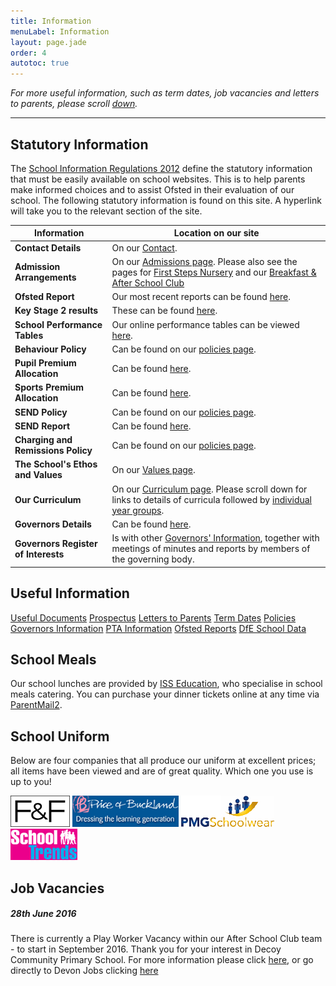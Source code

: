 ```yaml
---
title: Information
menuLabel: Information
layout: page.jade
order: 4
autotoc: true
---
```


*For more useful information, such as term dates, job vacancies and letters to parents, please scroll [down](#down).*
___

## Statutory Information

The [School Information Regulations 2012][1] define the statutory information that must be easily available on school websites. This is to help parents make informed choices and to assist Ofsted in their evaluation of our school.
The following statutory information is found on this site.  A hyperlink will take you to the relevant section of the site.

| **Information** | **Location on our site** |
|-----------------|--------------------------|
| **Contact Details** | On our [Contact][2]. |
| **Admission Arrangements** | On our [Admissions page][3]. Please also see the pages for [First Steps Nursery][4] and our [Breakfast & After School Club][5] |
| **Ofsted Report** | Our most recent reports can be found [here][6]. |
| **Key Stage 2 results** | These can be found [here][7]. |
| **School Performance Tables** | Our online performance tables can be viewed [here][8]. |
| **Behaviour Policy** | Can be found on our [policies page][9]. |
| **Pupil Premium Allocation** | Can be found [here][10].
| **Sports Premium Allocation** | Can be found [here][11]. |
| **SEND Policy** | Can be found on our [policies page][9]. |
| **SEND Report** | Can be found [here][12]. |
| **Charging and Remissions Policy** | Can be found on our [policies page][9]. |
| **The School's Ethos and Values** | On our [Values page][13]. |
| **Our Curriculum** | On our [Curriculum page][14]. Please scroll down for links to details of curricula followed by [individual year groups][15]. |
| **Governors Details** | Can be found [here][16]. |
| **Governors Register of Interests** | Is with other [Governors' Information][17], together with meetings of minutes and reports by members of the governing body. |

<a id="down"></a>
## Useful Information

<div class="cf infoButtons">

[Useful Documents](https://drive.google.com/folderview?id=0B0102cki14zKUmg5Y1FYcVhwUlU&usp=sharing)
[Prospectus](https://drive.google.com/open?id=0B76W__U5CTntaFhPYlhjYnRiQ2s)
[Letters to Parents](https://drive.google.com/folderview?id=0B0102cki14zKOVZRWUpkSDdUSnc&usp=sharing)
[Term Dates](https://drive.google.com/a/decoyschool.co.uk/folderview?id=0B0102cki14zKMHplN1ptRkp5N00&usp=sharing&tid=0B0102cki14zKUmg5Y1FYcVhwUlU#grid)
[Policies](https://drive.google.com/folderview?id=0B0102cki14zKb1RVdnV6T0dQOG8&usp=sharing)
[Governors Information](https://drive.google.com/folderview?id=0B0102cki14zKM1V0bDRJZVFyRmM&usp=sharing)
[PTA Information](https://drive.google.com/folderview?id=0B0102cki14zKeXFpRG4zamI5Rmc&usp=sharing)
[Ofsted Reports](http://www.ofsted.gov.uk/inspection-reports/find-inspection-report/provider/ELS/113209)
[DfE School Data](http://www.education.gov.uk/cgi-bin/schools/performance/school.pl?urn=113209)

</div>

## School Meals

Our school lunches are provided by [ISS Education][18], who specialise in school meals catering. You can purchase your dinner tickets online at any time via [ParentMail2][19].

## School Uniform

Below are four companies that all produce our uniform at excellent prices; all items have been viewed and are of great quality. Which one you use is up to you!

<div class="contentPics">
	<a href="http://www.clothingattesco.com/icat/embschoolwear" target="_blank"><img src="../images/uniform/fflogo.jpg" alt="F and F uniform"></a>
	<a href="https://shop.price-buckland.co.uk/decoy" target="_blank"><img src="../images/uniform/priceAndBuckland.jpg" alt="Price and Buckland uniform"></a>
	<a href="http://pmgschoolwear.co.uk/" target="_blank"><img src="../images/uniform/PMG.jpg" alt="PMG schoolwear"></a>
	<a href="http://www.schooltrends.co.uk/" target="_blank"><img src="../images/uniform/schoolTrends.jpg" alt="School Trends uniform"></a>
</div>

## Job Vacancies

##### 28th June 2016
There is currently a Play Worker Vacancy within our After School Club team - to start in September 2016. Thank you for your interest in Decoy Community Primary School.
For more information please click [here][20], or go directly to Devon Jobs clicking [here][21]

[1]: http://www.legislation.gov.uk/uksi/2012/1124/made
[2]: /contact-us
[3]: /admissions-information
[4]: /first-steps-nursery
[5]: /extended-schools-admissions
[6]: http://www.ofsted.gov.uk/inspection-reports/find-inspection-report/provider/ELS/113209
[7]: #
[8]: https://www.compare-school-performance.service.gov.uk/school/113209
[9]: https://drive.google.com/folderview?id=0B0102cki14zKb1RVdnV6T0dQOG8&usp=sharing
[10]: #
[11]: #
[12]: #
[13]: /our-values
[14]: /curriculum
[15]: /curriculum/#down
[16]: https://drive.google.com/file/d/0B0102cki14zKNzBhaWo4dDdzV1U/view?usp=sharing
[17]: https://drive.google.com/file/d/0B0102cki14zKNzBhaWo4dDdzV1U/view?usp=sharing
[18]: http://www.uk.issworld.com/en-GB/news/news/2012/08/09/Iss-serve-delectable-dinners-at-devon-schools
[19]: https://www.parentmail2.co.uk
[20]: https://drive.google.com/open?id=0B76W__U5CTntRXhnb2VNZ0c4bVk
[21]: http://www.devonjobs.gov.uk/childcare-out-of-school-holiday-clubs-school-posts-out-of-school-playworker-decoy-primary-school/52563.job